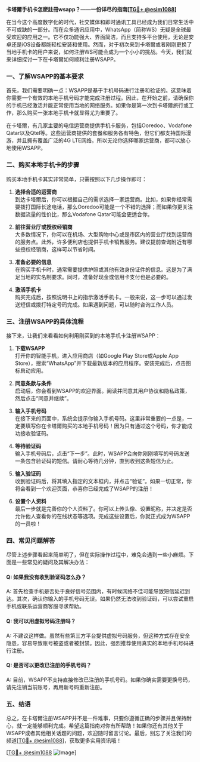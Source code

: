 **卡塔爾手机卡怎麽註冊wsapp？——一份详尽的指南[[TG💪+ @esim1088](https://t.me/s/esim1088)]**

在当今这个高度数字化的时代，社交媒体和即时通讯工具已经成为我们日常生活中不可或缺的一部分。而在众多通讯应用中，WhatsApp（简称WS）无疑是全球最受欢迎的应用之一。它不仅功能强大、界面简洁，而且支持多平台使用，无论是安卓还是iOS设备都能轻松安装和使用。然而，对于初次来到卡塔爾或者刚刚更换了当地手机卡的用户来说，如何注册WS可能会成为一个小小的挑战。今天，我们就来详细探讨一下在卡塔爾如何顺利注册WSAPP。

### 一、了解WSAPP的基本要求

首先，我们需要明确一点：WSAPP是基于手机号码进行注册和验证的。这意味着你需要一个有效的本地手机号码才能完成注册过程。因此，在开始之前，请确保你的手机已经激活并能正常使用当地的网络服务。如果你是第一次到卡塔爾旅行或工作，那么购买一张本地手机卡就显得尤为重要了。

在卡塔爾，有几家主要的电信运营商提供手机卡服务，包括Ooredoo、Vodafone Qatar以及Qtel等。这些运营商提供的套餐和服务各有特色，但它们都支持国际漫游，并且拥有覆盖广泛的4G LTE网络。所以无论你选择哪家运营商，都可以放心地使用WSAPP。

### 二、购买本地手机卡的步骤

购买本地手机卡其实非常简单，只需按照以下几步操作即可：

1. **选择合适的运营商**  
   到达卡塔爾后，你可以根据自己的需求选择一家运营商。比如，如果你经常需要拨打国际长途电话，那么Ooredoo可能是一个不错的选择；而如果你更关注数据流量的性价比，那么Vodafone Qatar可能会更适合你。

2. **前往营业厅或授权经销商**  
   大多数情况下，你可以在机场、大型购物中心或是市区内的营业厅找到运营商的服务点。此外，许多便利店也提供手机卡销售服务。建议提前查询附近有哪些授权经销商，这样可以节省时间。

3. **准备必要的信息**  
   在购买手机卡时，通常需要提供护照或其他有效身份证件的信息。这是为了满足当地的实名制要求。同时，准备好现金或信用卡支付也是必要的。

4. **激活手机卡**  
   购买完成后，按照说明书上的指示激活手机卡。一般来说，这一步可以通过发送短信或拨打特定号码完成。如果遇到问题，可以随时咨询工作人员。

### 三、注册WSAPP的具体流程

接下来，让我们来看看如何利用刚买到的本地手机卡注册WSAPP：

1. **下载WSAPP**  
   打开你的智能手机，进入应用商店（如Google Play Store或Apple App Store），搜索“WhatsApp”并下载最新版本的应用程序。安装完成后，点击图标启动应用。

2. **同意条款与条件**  
   启动后，你会看到WSAPP的欢迎界面。阅读并同意其用户协议和隐私政策，然后点击“同意并继续”。

3. **输入手机号码**  
   在接下来的页面中，系统会提示你输入手机号码。这里非常重要的一点是，一定要填写你在卡塔爾购买的本地手机号码！因为只有通过这个号码，你才能成功接收验证码。

4. **等待验证码**  
   输入手机号码后，点击“下一步”。此时，WSAPP会向你刚刚填写的号码发送一条包含验证码的短信。请耐心等待几分钟，直到收到这条短信为止。

5. **输入验证码**  
   收到验证码后，将其填入指定的文本框内，并点击“验证”。如果一切正常，你将会看到一个欢迎页面，恭喜你已经完成了WSAPP的注册！

6. **设置个人资料**  
   最后一步就是完善你的个人资料了。你可以上传头像、设置昵称，并决定是否允许他人查看你的在线状态等选项。完成这些设置后，你就正式成为WSAPP的一员啦！

### 四、常见问题解答

尽管上述步骤看起来简单明了，但在实际操作过程中，难免会遇到一些小麻烦。下面是一些常见的疑问及其解决办法：

#### Q: 如果我没有收到验证码怎么办？
A: 首先检查手机是否处于良好信号范围内，有时候网络不佳可能导致短信延迟到达。其次，确认你输入的手机号码无误。如果仍然无法收到验证码，可以尝试重启手机或联系运营商客服寻求帮助。

#### Q: 我可以用虚拟号码注册吗？
A: 不建议这样做。虽然有些第三方平台提供虚拟号码服务，但这种方式存在安全隐患，容易导致账号被盗或者被封禁。因此，强烈推荐使用真实的本地手机号码进行注册。

#### Q: 是否可以更改已注册的手机号码？
A: 目前，WSAPP不支持直接修改已注册的手机号码。如果你确实需要更换号码，请先注销当前账号，再用新号码重新注册。

### 五、结语

总之，在卡塔爾注册WSAPP并不是一件难事，只要你遵循正确的步骤并且保持耐心，就一定能够顺利完成。希望这篇指南对你有所帮助！如果你还有其他关于WSAPP或者其他相关话题的问题，欢迎随时留言讨论。最后，别忘了关注我们的频道[[TG💪+ @esim1088](https://t.me/s/esim1088)]，获取更多实用资讯哦！

[[TG💪+ @esim1088](https://t.me/s/esim1088) ![Image](https://i.postimg.cc/4NQfJmqS/Snipaste-2025-05-13-00-14-12.png)]